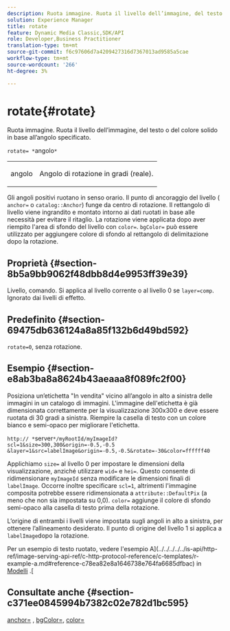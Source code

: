 ```yaml
---
description: Ruota immagine. Ruota il livello dell’immagine, del testo o del colore solido in base all’angolo specificato.
solution: Experience Manager
title: rotate
feature: Dynamic Media Classic,SDK/API
role: Developer,Business Practitioner
translation-type: tm+mt
source-git-commit: f6c97606d7a4209427316d7367013ad9585a5cae
workflow-type: tm+mt
source-wordcount: '266'
ht-degree: 3%

---
```



# rotate{#rotate}

Ruota immagine. Ruota il livello dell’immagine, del testo o del colore solido in base all’angolo specificato.

`rotate= *`angolo`*`

<table id="simpletable_5531ED4C2099411DB404657E12B05314"> 
 <tr class="strow"> 
  <td class="stentry"> <p><span class="varname"> angolo</span> </p> </td> 
  <td class="stentry"> <p>Angolo di rotazione in gradi (reale). </p></td> 
 </tr> 
</table>

Gli angoli positivi ruotano in senso orario. Il punto di ancoraggio del livello ( `anchor=` o `catalog::Anchor`) funge da centro di rotazione. Il rettangolo di livello viene ingrandito e montato intorno ai dati ruotati in base alle necessità per evitare il ritaglio. La rotazione viene applicata dopo aver riempito l&#39;area di sfondo del livello con `color=`. `bgColor=` può essere utilizzato per aggiungere colore di sfondo al rettangolo di delimitazione dopo la rotazione.

## Proprietà {#section-8b5a9bb9062f48dbb8d4e9953ff39e39}

Livello, comando. Si applica al livello corrente o al livello 0 se `layer=comp`. Ignorato dai livelli di effetto.

## Predefinito {#section-69475db636124a8a85f132b6d49bd592}

`rotate=0`, senza rotazione.

## Esempio {#section-e8ab3ba8a8624b43aeaaa8f089fc2f00}

Posiziona un’etichetta &quot;In vendita&quot; vicino all’angolo in alto a sinistra delle immagini in un catalogo di immagini. L&#39;immagine dell&#39;etichetta è già dimensionata correttamente per la visualizzazione 300x300 e deve essere ruotata di 30 gradi a sinistra. Riempire la casella di testo con un colore bianco e semi-opaco per migliorare l&#39;etichetta.

`http:// *`server`*/myRootId/myImageId?scl=1&size=300,300&origin=-0.5,-0.5 &layer=1&src=labelImage&origin=-0.5,-0.5&rotate=-30&color=ffffff40`

Applichiamo `size=` al livello 0 per impostare le dimensioni della visualizzazione, anziché utilizzare `wid=` e `hei=`. Questo consente di ridimensionare `myImageId` senza modificare le dimensioni finali di `labelImage`. Occorre inoltre specificare `scl=1`, altrimenti l&#39;immagine composita potrebbe essere ridimensionata a `attribute::DefaultPix` (a meno che non sia impostata su 0,0). `color=` aggiunge il colore di sfondo semi-opaco alla casella di testo prima della rotazione.

L’origine di entrambi i livelli viene impostata sugli angoli in alto a sinistra, per ottenere l’allineamento desiderato. Il punto di origine del livello 1 si applica a `labelImage`dopo la rotazione.

Per un esempio di testo ruotato, vedere l&#39;esempio A](../../../../../is-api/http-ref/image-serving-api-ref/c-http-protocol-reference/c-templates/r-example-a.md#reference-c78ea82e8a1646738e764fa6685dfbac) in [Modelli](../../../../../is-api/http-ref/image-serving-api-ref/c-http-protocol-reference/c-templates/c-templates.md#concept-3cd2d2adae0e41b2979b9640244d4d3e) .[

## Consultate anche {#section-c371ee0845994b7382c02e782d1bc595}

[anchor=](../../../../../is-api/http-ref/image-serving-api-ref/c-http-protocol-reference/c-command-reference/r-anchor.md#reference-6661e548ab284b82828d8d94c8ddeb7c) ,  [bgColor=](../../../../../is-api/http-ref/image-serving-api-ref/c-http-protocol-reference/c-command-reference/r-bgcolor.md#reference-441371ba4ef54fe781887c5ae448f6ab),  [color=](/help/aem-is-ir-api/is-api/http-ref/image-serving-api-ref/c-http-protocol-reference/c-data-types/r-is-http-color.md)
